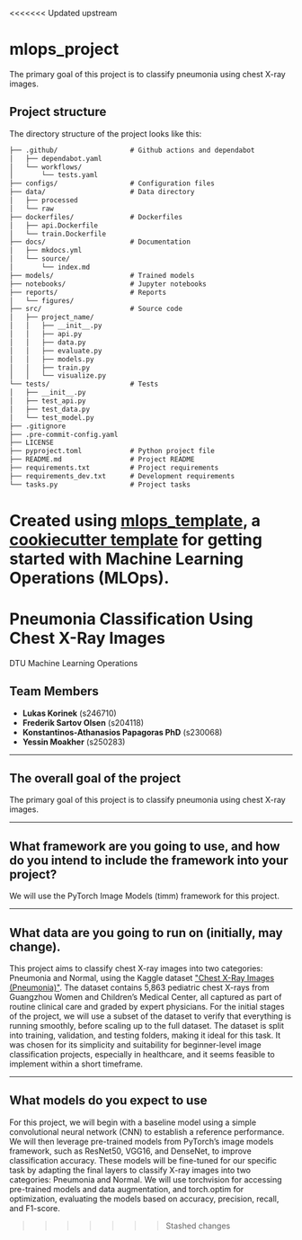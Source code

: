 <<<<<<< Updated upstream
# mlops_project

The primary goal of this project is to classify pneumonia using chest X-ray images.

## Project structure

The directory structure of the project looks like this:
```txt
├── .github/                  # Github actions and dependabot
│   ├── dependabot.yaml
│   └── workflows/
│       └── tests.yaml
├── configs/                  # Configuration files
├── data/                     # Data directory
│   ├── processed
│   └── raw
├── dockerfiles/              # Dockerfiles
│   ├── api.Dockerfile
│   └── train.Dockerfile
├── docs/                     # Documentation
│   ├── mkdocs.yml
│   └── source/
│       └── index.md
├── models/                   # Trained models
├── notebooks/                # Jupyter notebooks
├── reports/                  # Reports
│   └── figures/
├── src/                      # Source code
│   ├── project_name/
│   │   ├── __init__.py
│   │   ├── api.py
│   │   ├── data.py
│   │   ├── evaluate.py
│   │   ├── models.py
│   │   ├── train.py
│   │   └── visualize.py
└── tests/                    # Tests
│   ├── __init__.py
│   ├── test_api.py
│   ├── test_data.py
│   └── test_model.py
├── .gitignore
├── .pre-commit-config.yaml
├── LICENSE
├── pyproject.toml            # Python project file
├── README.md                 # Project README
├── requirements.txt          # Project requirements
├── requirements_dev.txt      # Development requirements
└── tasks.py                  # Project tasks
```


Created using [mlops_template](https://github.com/SkafteNicki/mlops_template),
a [cookiecutter template](https://github.com/cookiecutter/cookiecutter) for getting
started with Machine Learning Operations (MLOps).
=======

# Pneumonia Classification Using Chest X-Ray Images

DTU Machine Learning Operations

## Team Members
- **Lukas Korinek** (s246710)  
- **Frederik Sartov Olsen** (s204118)  
- **Konstantinos-Athanasios Papagoras PhD** (s230068)  
- **Yessin Moakher** (s250283)  

---

## The overall goal of the project

The primary goal of this project is to classify pneumonia using chest X-ray images.

---

## What framework are you going to use, and how do you intend to include the framework into your project?

We will use the PyTorch Image Models (timm) framework for this project.

---

## What data are you going to run on (initially, may change).


This project aims to classify chest X-ray images into two categories: Pneumonia and Normal, using the Kaggle dataset  ["Chest X-Ray Images (Pneumonia)"](https://www.kaggle.com/datasets/paultimothymooney/chest-xray-pneumonia). The dataset contains 5,863 pediatric chest X-rays from Guangzhou Women and Children’s Medical Center, all captured as part of routine clinical care and graded by expert physicians. For the initial stages of the project, we will use a subset of the dataset to verify that everything is running smoothly, before scaling up to the full dataset. The dataset is split into training, validation, and testing folders, making it ideal for this task. It was chosen for its simplicity and suitability for beginner-level image classification projects, especially in healthcare, and it seems feasible to implement within a short timeframe.

---

## What models do you expect to use

For this project, we will begin with a baseline model using a simple convolutional neural network (CNN) to establish a reference performance. We will then leverage pre-trained models from PyTorch’s image models framework, such as ResNet50, VGG16, and DenseNet, to improve classification accuracy. These models will be fine-tuned for our specific task by adapting the final layers to classify X-ray images into two categories: Pneumonia and Normal. We will use torchvision for accessing pre-trained models and data augmentation, and torch.optim for optimization, evaluating the models based on accuracy, precision, recall, and F1-score.
>>>>>>> Stashed changes
